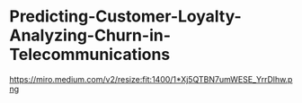 ﻿# Predicting-Customer-Loyalty-Analyzing-Churn-in-Telecommunications
 https://miro.medium.com/v2/resize:fit:1400/1*Xj5QTBN7umWESE_YrrDlhw.png
